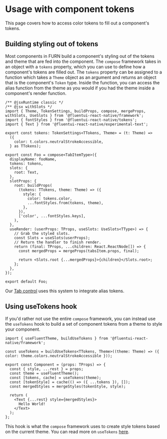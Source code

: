 # Usage with component tokens

This page covers how to access color tokens to fill out a component's tokens.

## Building styling out of tokens

Most components in FURN build a component's styling out of the tokens and theme that are fed into the component. The `compose` framework takes in an object with a `tokens` property, which you can use to define how a component's tokens are filled out. The `tokens` property can be assigned to a function which takes a `Theme` object as an argument and returns an object that is the component's `Token` type. Inside the function, you can access the alias function from the theme as you would if you had the theme inside a component's render function.

```tsx
/** @jsxRuntime classic */
/** @jsx withSlots */
import { Theme, TokenSettings, buildProps, compose, mergeProps, withSlots, UseSlots } from '@fluentui-react-native/framework';
import { fontStyles } from '@fluentui-react-native/tokens';
import { Text } from '@fluentui-react-native/experimental-text';

export const tokens: TokenSettings<TTokens, Theme> = (t: Theme) =>
  ({
    color: t.colors.neutralStrokeAccessible,
  } as TTokens);

export const Foo = compose<TabItemType>({
  displayName: fooName,
  tokens: tokens,
  slots: {
    root: Text,
  },
  slotProps: {
    root: buildProps(
      (tokens: TTokens, theme: Theme) => ({
        style: {
          color: tokens.color,
          ...fontStyles.from(tokens, theme),
        },
      }),
      ['color', ...fontStyles.keys],
    ),
  },
  useRender: (userProps: TProps, useSlots: UseSlots<TType>) => {
    // Grab the styled slots.
    const Slots = useSlots(userProps);
    // Return the handler to finish render.
    return (final: TProps, ...children: React.ReactNode[]) => {
      const mergedProps = mergeProps(tabsItem.props, final);

      return <Slots.root {...mergedProps}>{children}</Slots.root>;
    };
  },
});

export default Foo;
```

Our [Tab control](../../../../packages/experimental/Tabs/src/TabsItemTokens.ts) uses this system to integrate alias tokens.

## Using useTokens hook

If you'd rather not use the entire `compose` framework, you can instead use the `useTokens` hook to build a set of component tokens from a theme to style your component.

```tsx
import { useFluentTheme, buildUseTokens } from '@fluentui-react-native/framework';

const useTokens = buildUseTokens<TTokens, Theme>((theme: Theme) => ({ color: theme.colors.neutralStrokeAccessible }));

export const Component = (props: TProps) => {
  const { style, ...rest } = props;
  const theme = useFluentTheme();
  const [tokens, cache] = useTokens(theme);
  const [tokenStyle] = cache(() => ({ ...tokens }), []);
  const mergedStyles = mergeStyles(tokenStyle, style);

  return (
    <Text {...rest} style={mergedStyles}>
      Hello World!
    </Text>
  );
};
```

This hook is what the `compose` framework uses to create style tokens based on the current theme. You can read more on `useTokens` [here](../../../../packages/framework/use-tokens/README.md).
